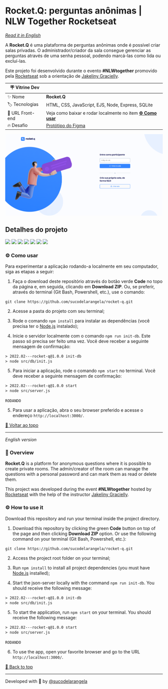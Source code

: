 <div id='top'>

# Rocket.Q: perguntas anônimas | NLW Together Rocketseat

</div>

_[Read it in English](#English)_

A **Rocket.Q** é uma plataforma de perguntas anônimas onde é possível criar salas privadas. O administrador/criador da sala consegue gerenciar as perguntas através de uma senha pessoal, podendo marcá-las como lida ou excluí-las.

Este projeto foi desenvolvido durante o evento **#NLWtogether** promovido pela [Rocketseat](https://www.rocketseat.com.br) sob a orientação de [Jakeliny Gracielly](https://github.com/jakeliny).

<!-- prettier-ignore -->
| 🪧 Vitrine Dev |     |
| ------------- | --- |
| ✨ Nome        | **Rocket.Q** |
| 🏷️ Tecnologias | HTML, CSS, JavaScript, EJS, Node, Express, SQLite |
| 🚀 URL Front-end | Veja como baixar e rodar localmente no item [**⚙️ Como usar**](#howto) |
| 🔥 Desafio     | [Protótipo do Figma](https://www.figma.com/community/file/1009821158959690135) |

![](https://raw.githubusercontent.com/sucodelarangela/rocket-q/master/public/images/cover.png#vitrinedev)

## Detalhes do projeto

<div>
  <img src="https://img.shields.io/badge/HTML5-E34F26?style=for-the-badge&logo=html5&logoColor=white">
  <img src="https://img.shields.io/badge/CSS3-1572B6?style=for-the-badge&logo=css3&logoColor=white">
  <img src="https://img.shields.io/badge/JavaScript-F7DF1E?style=for-the-badge&logo=javascript&logoColor=black">
  <img src="https://img.shields.io/badge/Node.js-43853D?style=for-the-badge&logo=node.js&logoColor=white" />
  <img src="https://img.shields.io/badge/Express.js-404D59?style=for-the-badge" />
  <img src="https://img.shields.io/badge/SQLite-07405E?style=for-the-badge&logo=sqlite&logoColor=white" />
  <img src="https://img.shields.io/badge/EJS-A91E50?style=for-the-badge" />
</div>

### ⚙️ Como usar

Para experimentar a aplicação rodando-a localmente em seu computador, siga as etapas a seguir:

1. Faça o download deste repositório através do botão verde **Code** no topo da página e, em seguida, clicando em **Download ZIP**. Ou, se preferir, através do terminal (Git Bash, Powershell, etc.), use o comando:

```
git clone https://github.com/sucodelarangela/rocket-q.git
```

2. Acesse a pasta do projeto com seu terminal;

3. Rode o comando `npm install` para instalar as dependências (você precisa ter o [Node.js](https://nodejs.org/en/download/) instalado);

4. Inicie o servidor localmente com o comando `npm run init-db`. Este passo só precisa ser feito uma vez. Você deve receber a seguinte mensagem de confirmação:

```
> 2022.02---rocket-q@1.0.0 init-db
> node src/db/init.js
```

5. Para iniciar a aplicação, rode o comando `npm start` no terminal. Você deve receber a seguinte mensagem de confirmação:

```
> 2022.02---rocket-q@1.0.0 start
> node src/server.js

RODANDO
```

5. Para usar a aplicação, abra o seu browser preferido e acesse o endereço `http://localhost:3000/`.

<a href='#top'>🔼 Voltar ao topo</a>

---

<div id="English">

_English version_

### 🔎 Overview

**Rocket.Q** is a platform for anonymous questions where it is possible to create private rooms. The admin/creator of the room can manage the questions with a personal password and can mark them as read or delete them.

This project was developed during the event **#NLWtogether** hosted by [Rocketseat](https://www.rocketseat.com.br) with the help of the instructor [Jakeliny Gracielly](https://github.com/jakeliny).

### ⚙️ How to use it

Download this repository and run your terminal inside the project directory.

1. Download this repository by clicking the green **Code** button on top of the page and then clicking **Download ZIP** option. Or use the following command on your terminal (Git Bash, Powershell, etc.):

```
git clone https://github.com/sucodelarangela/rocket-q.git
```

2. Access the project root folder on your terminal;

3. Run `npm install` to install all project dependencies (you must have [Node.js](https://nodejs.org/en/download/) installed);

4. Start the json-server locally with the command `npm run init-db`. You should receive the following message:

```
> 2022.02---rocket-q@1.0.0 init-db
> node src/db/init.js
```

5. To start the application, run `npm start` on your terminal. You should receive the following message:

```
> 2022.02---rocket-q@1.0.0 start
> node src/server.js

RODANDO
```

6. To use the app, open your favorite browser and go to the URL `http://localhost:3000/`.

<a href='#top'>🔼 Back to top</a>

---

Developed with 🧡 by [@sucodelarangela](https://angelacaldas.vercel.app)
